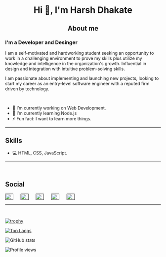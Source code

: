<h1 align="center"> Hi 👋, I'm Harsh Dhakate </h1>
<h2 align="center"> About me </h2>
<h3>I'm a Developer and Desinger </h3>
<p> I am a self-motivated and hardworking student seeking an opportunity to work in a challenging environment to prove my skills plus utilize my knowledge and intelligence in the organization's growth. Influential in design and integration with intuitive problem-solving skills.
  </p>
  <p>I am passionate about implementing and launching new projects, looking to start my career as an entry-level software engineer with a reputed firm driven by technology.
</p>
<br>

- 🔭 I’m currently working on Web Development. 
- 🌱 I’m currently learning Node.js 
- ⚡ Fun fact: I want to learn more things. 

<hr>
<h2>Skills</h2>

- 💻 HTML, CSS, JavaScript.

<hr>
<br>

<h2>Social</h2>

<p>
<a href="" target="blank"><img align="center" src="https://cdn.jsdelivr.net/npm/simple-icons@3.0.1/icons/twitter.svg" alt="" height="20" width="26" /></a>
    &nbsp;	&nbsp;&nbsp;
    <a href="" target="blank"><img align="center" src="https://cdn.jsdelivr.net/npm/simple-icons@3.0.1/icons/linkedin.svg" alt="" height="20" width="26" /></a>
    &nbsp;	&nbsp;&nbsp;
    <a href="" target="blank"><img align="center" src="https://cdn.jsdelivr.net/npm/simple-icons@3.0.1/icons/stackoverflow.svg" alt="" height="20" width="26" /></a>
    &nbsp;	&nbsp;&nbsp;
    <a href="" target="blank"><img align="center" src="https://cdn.jsdelivr.net/npm/simple-icons@3.0.1/icons/facebook.svg" alt="" height="20" width="26" /></a>
   &nbsp;	&nbsp;&nbsp;
    <a href="" target="blank"><img align="center" src="https://cdn.jsdelivr.net/npm/simple-icons@3.0.1/icons/instagram.svg" alt="" height="20" width="26" /></a>
 </p>
 <hr>
 <br>
    
[![trophy](https://github-profile-trophy.vercel.app/?username=HarshDhakate)](https://github.com/ryo-ma/github-profile-trophy)

[![Top Langs](https://github-readme-stats.vercel.app/api/top-langs/?username=HarshDhakate)](https://github.com/anuraghazra/github-readme-stats)

![GitHub stats](https://github-readme-stats.vercel.app/api?username=HarshDhakate&show_icons=true)  

![Profile views](https://gpvc.arturio.dev/HarshDhakate)  

